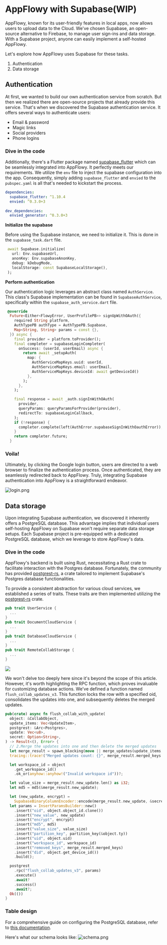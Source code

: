 # AppFlowy with Supabase(WIP)
AppFlowy, known for its user-friendly features in local apps, now allows users to upload data to the Cloud. We've chosen Supabase, an open-source alternative to Firebase, to manage user sign-ins and data storage. With a Supabase project, anyone can easily implement a self-hosted AppFlowy.

Let's explore how AppFlowy uses Supabase for these tasks.

1. Authentication
2. Data storage

## Authentication

At first, we wanted to build our own authentication service from scratch. But then we realized there are open-source projects that already provide this service. That's when we discovered the Supabase authentication service. It offers several ways to authenticate users:

- Email & password
- Magic links
- Social providers
- Phone logins

### Dive in the code
Additionally, there's a Flutter package named [supabase_flutter](https://pub.dev/packages/supabase_flutter) which can be seamlessly integrated into AppFlowy. It perfectly meets our requirements. We utilize the `env` file to inject the supabase configuration into the app. Consequently, simply adding `supabase_flutter` and `envied` to the `pubspec.yaml` is all that's needed to kickstart the process.

```yaml
dependencies:
  supabase_flutter: ^1.10.4
  envied: ^0.3.0+3
  
dev_dependencies:
  envied_generator: ^0.3.0+3
```

**Initialize the supabase**

Before using the Supabase instance, we need to initialize it. This is done in the `supabase_task.dart` file.

```dart
 await Supabase.initialize(
   url: Env.supabaseUrl,
   anonKey: Env.supabaseAnonKey,
   debug: kDebugMode,
   localStorage: const SupabaseLocalStorage(),
 );
```

**Perform authentication**

Our authentication logic leverages an abstract class named `AuthService`. This class's Supabase implementation can be found in `SupabaseAuthService`, specifically within the `supabase_auth_service.dart` file.

```dart
 @override
  Future<Either<FlowyError, UserProfilePB>> signUpWithOAuth({
    required String platform,
    AuthTypePB authType = AuthTypePB.Supabase,
    Map<String, String> params = const {},
  }) async {
    final provider = platform.toProvider();
    final completer = supabaseLoginCompleter(
      onSuccess: (userId, userEmail) async {
        return await _setupAuth(
          map: {
            AuthServiceMapKeys.uuid: userId,
            AuthServiceMapKeys.email: userEmail,
            AuthServiceMapKeys.deviceId: await getDeviceId()
          },
        );
      },
    );

    final response = await _auth.signInWithOAuth(
      provider,
      queryParams: queryParamsForProvider(provider),
      redirectTo: supabaseLoginCallback,
    );
    if (!response) {
      completer.complete(left(AuthError.supabaseSignInWithOauthError));
    }
    return completer.future;
  }
```

### Voila!
Ultimately, by clicking the Google login button, users are directed to a web browser to finalize the authentication process. Once authenticated, they are seamlessly redirected back to AppFlowy. Truly, integrating Supabase authentication into AppFlowy is a straightforward endeavor.

![login.png](login_image.png)


## Data storage
Upon integrating Supabase authentication, we discovered it inherently offers a PostgreSQL database. This advantage implies that individual users self-hosting AppFlowy on Supabase won't require separate data storage setups. Each Supabase project is pre-equipped with a dedicated PostgreSQL database, which we leverage to store AppFlowy's data.

### Dive in the code

AppFlowy's backend is built using Rust, necessitating a Rust crate to facilitate interaction with the Postgres database. Fortunately, the community has provided [postgrest-rs](https://github.com/supabase-community/postgrest-rs), a crate tailored to implement Supabase's Postgres database functionalities.

To provide a consistent abstraction for various cloud services, we established a series of traits. These traits are then implemented utilizing the [postgrest-rs](https://github.com/supabase-community/postgrest-rs) crate.

```rust
pub trait UserService { 
  ...
}
pub trait DocumentCloudService {
  ... 
}
pub trait DatabaseCloudService {
  ...
}
pub trait RemoteCollabStorage {
  ...
}
```

![](./data_storage.png)



We won't delve too deeply here since it's beyond the scope of this article. However, it's worth highlighting the RPC function, which proves invaluable for customizing database actions. We've defined a function named `flush_collab_updates_v3`. This function locks the row with a specified oid, consolidates the updates into one, and subsequently deletes the merged updates.

```rust
pub(crate) async fn flush_collab_with_update(
  object: &CollabObject,
  update_items: Vec<UpdateItem>,
  postgrest: &Arc<Postgres>,
  update: Vec<u8>,
  secret: Option<String>,
) -> Result<(), Error> {
  // 2.Merge the updates into one and then delete the merged updates
  let merge_result = spawn_blocking(move || merge_updates(update_items, update)).await??;
  tracing::trace!("Merged updates count: {}", merge_result.merged_keys.len());

  let workspace_id = object
    .get_workspace_id()
    .ok_or(anyhow::anyhow!("Invalid workspace id"))?;

  let value_size = merge_result.new_update.len() as i32;
  let md5 = md5(&merge_result.new_update);

  let (new_update, encrypt) =
    SupabaseBinaryColumnEncoder::encode(merge_result.new_update, &secret)?;
  let params = InsertParamsBuilder::new()
    .insert("oid", object.object_id.clone())
    .insert("new_value", new_update)
    .insert("encrypt", encrypt)
    .insert("md5", md5)
    .insert("value_size", value_size)
    .insert("partition_key", partition_key(&object.ty))
    .insert("uid", object.uid)
    .insert("workspace_id", workspace_id)
    .insert("removed_keys", merge_result.merged_keys)
    .insert("did", object.get_device_id())
    .build();

  postgrest
    .rpc("flush_collab_updates_v3", params)
    .execute()
    .await?
    .success()
    .await?;
  Ok(())
}

```

### Table design
For a comprehensive guide on configuring the PostgreSQL database, refer to [this documentation](https://github.com/AppFlowy-IO/AppFlowy-Supabase/tree/main/postgres).

Here's what our schema looks like:
![schema.png](schema.png)


